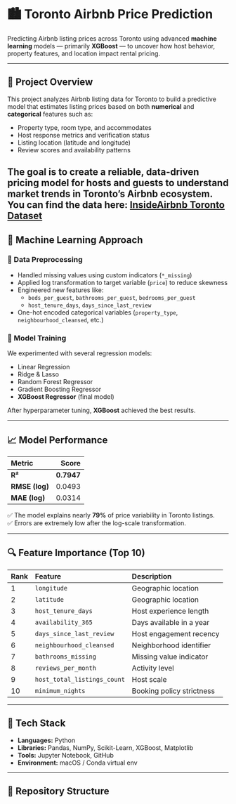 # 🏙️ Toronto Airbnb Price Prediction

Predicting Airbnb listing prices across Toronto using advanced **machine learning** models — primarily **XGBoost** — to uncover how host behavior, property features, and location impact rental pricing.

---

## 📘 Project Overview
This project analyzes Airbnb listing data for Toronto to build a predictive model that estimates listing prices based on both **numerical** and **categorical** features such as:
- Property type, room type, and accommodates
- Host response metrics and verification status
- Listing location (latitude and longitude)
- Review scores and availability patterns

The goal is to create a reliable, data-driven pricing model for hosts and guests to understand market trends in Toronto’s Airbnb ecosystem.
You can find the data here: [InsideAirbnb Toronto Dataset](http://insideairbnb.com/get-the-data/)
---

## 🧠 Machine Learning Approach

### 🔹 Data Preprocessing
- Handled missing values using custom indicators (`*_missing`)
- Applied log transformation to target variable (`price`) to reduce skewness
- Engineered new features like:
  - `beds_per_guest`, `bathrooms_per_guest`, `bedrooms_per_guest`
  - `host_tenure_days`, `days_since_last_review`
- One-hot encoded categorical variables (`property_type`, `neighbourhood_cleansed`, etc.)

### 🔹 Model Training
We experimented with several regression models:
- Linear Regression  
- Ridge & Lasso  
- Random Forest Regressor  
- Gradient Boosting Regressor  
- **XGBoost Regressor** (final model)

After hyperparameter tuning, **XGBoost** achieved the best results.

---

## 📈 Model Performance

| Metric | Score |
|:--|--:|
| **R²** | **0.7947** |
| **RMSE (log)** | 0.0493 |
| **MAE (log)** | 0.0314 |

✅ The model explains nearly **79%** of price variability in Toronto listings.  
✅ Errors are extremely low after the log-scale transformation.

---

## 🔍 Feature Importance (Top 10)
| Rank | Feature | Description |
|:--|:--|:--|
| 1 | `longitude` | Geographic location |
| 2 | `latitude` | Geographic location |
| 3 | `host_tenure_days` | Host experience length |
| 4 | `availability_365` | Days available in a year |
| 5 | `days_since_last_review` | Host engagement recency |
| 6 | `neighbourhood_cleansed` | Neighborhood identifier |
| 7 | `bathrooms_missing` | Missing value indicator |
| 8 | `reviews_per_month` | Activity level |
| 9 | `host_total_listings_count` | Host scale |
| 10 | `minimum_nights` | Booking policy strictness |

---

## 🧩 Tech Stack
- **Languages:** Python  
- **Libraries:** Pandas, NumPy, Scikit-Learn, XGBoost, Matplotlib  
- **Tools:** Jupyter Notebook, GitHub  
- **Environment:** macOS / Conda virtual env  

---

## 📂 Repository Structure


